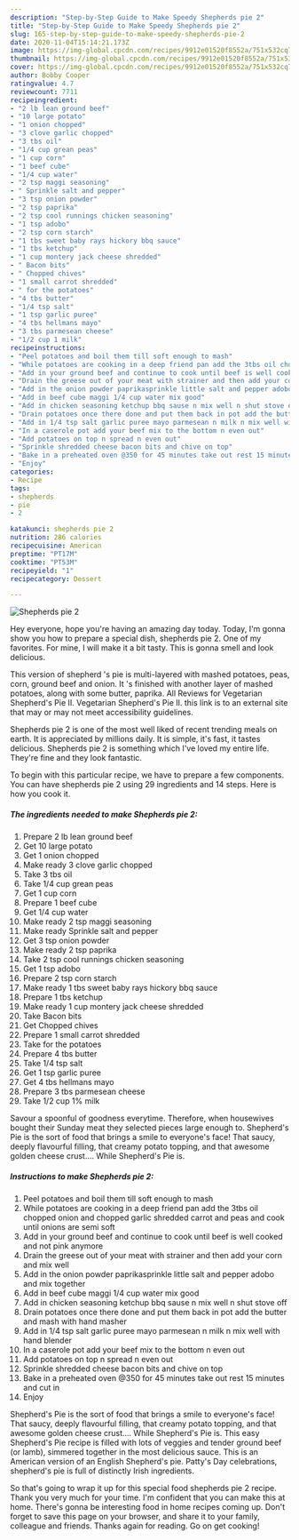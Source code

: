 ```yaml
---
description: "Step-by-Step Guide to Make Speedy Shepherds pie 2"
title: "Step-by-Step Guide to Make Speedy Shepherds pie 2"
slug: 165-step-by-step-guide-to-make-speedy-shepherds-pie-2
date: 2020-11-04T15:14:21.173Z
image: https://img-global.cpcdn.com/recipes/9912e01520f8552a/751x532cq70/shepherds-pie-2-recipe-main-photo.jpg
thumbnail: https://img-global.cpcdn.com/recipes/9912e01520f8552a/751x532cq70/shepherds-pie-2-recipe-main-photo.jpg
cover: https://img-global.cpcdn.com/recipes/9912e01520f8552a/751x532cq70/shepherds-pie-2-recipe-main-photo.jpg
author: Bobby Cooper
ratingvalue: 4.7
reviewcount: 7711
recipeingredient:
- "2 lb lean ground beef"
- "10 large potato"
- "1 onion chopped"
- "3 clove garlic chopped"
- "3 tbs oil"
- "1/4 cup grean peas"
- "1 cup corn"
- "1 beef cube"
- "1/4 cup water"
- "2 tsp maggi seasoning"
- " Sprinkle salt and pepper"
- "3 tsp onion powder"
- "2 tsp paprika"
- "2 tsp cool runnings chicken seasoning"
- "1 tsp adobo"
- "2 tsp corn starch"
- "1 tbs sweet baby rays hickory bbq sauce"
- "1 tbs ketchup"
- "1 cup montery jack cheese shredded"
- " Bacon bits"
- " Chopped chives"
- "1 small carrot shredded"
- " for the potatoes"
- "4 tbs butter"
- "1/4 tsp salt"
- "1 tsp garlic puree"
- "4 tbs hellmans mayo"
- "3 tbs parmesean cheese"
- "1/2 cup 1 milk"
recipeinstructions:
- "Peel potatoes and boil them till soft enough to mash"
- "While potatoes are cooking in a deep friend pan add the 3tbs oil chopped onion and chopped garlic shredded carrot and peas and cook until onions are semi soft"
- "Add in your ground beef and continue to cook until beef is well cooked and not pink anymore"
- "Drain the greese out of your meat with strainer and then add your corn and mix well"
- "Add in the onion powder paprikasprinkle little salt and pepper adobo and mix together"
- "Add in beef cube maggi 1/4 cup water mix good"
- "Add in chicken seasoning ketchup bbq sause n mix well n shut stove off"
- "Drain potatoes once there done and put them back in pot add the butter and mash with hand masher"
- "Add in 1/4 tsp salt garlic puree mayo parmesean n milk n mix well with hand blender"
- "In a caserole pot add your beef mix to the bottom n even out"
- "Add potatoes on top n spread n even out"
- "Sprinkle shredded cheese bacon bits and chive on top"
- "Bake in a preheated oven @350 for 45 minutes take out rest 15 minutes and cut in"
- "Enjoy"
categories:
- Recipe
tags:
- shepherds
- pie
- 2

katakunci: shepherds pie 2 
nutrition: 286 calories
recipecuisine: American
preptime: "PT17M"
cooktime: "PT53M"
recipeyield: "1"
recipecategory: Dessert

---
```



![Shepherds pie 2](https://img-global.cpcdn.com/recipes/9912e01520f8552a/751x532cq70/shepherds-pie-2-recipe-main-photo.jpg)

Hey everyone, hope you're having an amazing day today. Today, I'm gonna show you how to prepare a special dish, shepherds pie 2. One of my favorites. For mine, I will make it a bit tasty. This is gonna smell and look delicious.

This version of shepherd &#39;s pie is multi-layered with mashed potatoes, peas, corn, ground beef and onion. It &#39;s finished with another layer of mashed potatoes, along with some butter, paprika. All Reviews for Vegetarian Shepherd&#39;s Pie II. Vegetarian Shepherd&#39;s Pie II. this link is to an external site that may or may not meet accessibility guidelines.

Shepherds pie 2 is one of the most well liked of recent trending meals on earth. It is appreciated by millions daily. It is simple, it's fast, it tastes delicious. Shepherds pie 2 is something which I've loved my entire life. They're fine and they look fantastic.


To begin with this particular recipe, we have to prepare a few components. You can have shepherds pie 2 using 29 ingredients and 14 steps. Here is how you cook it.

<!--inarticleads1-->

##### The ingredients needed to make Shepherds pie 2:

1. Prepare 2 lb lean ground beef
1. Get 10 large potato
1. Get 1 onion chopped
1. Make ready 3 clove garlic chopped
1. Take 3 tbs oil
1. Take 1/4 cup grean peas
1. Get 1 cup corn
1. Prepare 1 beef cube
1. Get 1/4 cup water
1. Make ready 2 tsp maggi seasoning
1. Make ready  Sprinkle salt and pepper
1. Get 3 tsp onion powder
1. Make ready 2 tsp paprika
1. Take 2 tsp cool runnings chicken seasoning
1. Get 1 tsp adobo
1. Prepare 2 tsp corn starch
1. Make ready 1 tbs sweet baby rays hickory bbq sauce
1. Prepare 1 tbs ketchup
1. Make ready 1 cup montery jack cheese shredded
1. Take  Bacon bits
1. Get  Chopped chives
1. Prepare 1 small carrot shredded
1. Take  for the potatoes
1. Prepare 4 tbs butter
1. Take 1/4 tsp salt
1. Get 1 tsp garlic puree
1. Get 4 tbs hellmans mayo
1. Prepare 3 tbs parmesean cheese
1. Take 1/2 cup 1% milk


Savour a spoonful of goodness everytime. Therefore, when housewives bought their Sunday meat they selected pieces large enough to. Shepherd&#39;s Pie is the sort of food that brings a smile to everyone&#39;s face! That saucy, deeply flavourful filling, that creamy potato topping, and that awesome golden cheese crust.… While Shepherd&#39;s Pie is. 

<!--inarticleads2-->

##### Instructions to make Shepherds pie 2:

1. Peel potatoes and boil them till soft enough to mash
1. While potatoes are cooking in a deep friend pan add the 3tbs oil chopped onion and chopped garlic shredded carrot and peas and cook until onions are semi soft
1. Add in your ground beef and continue to cook until beef is well cooked and not pink anymore
1. Drain the greese out of your meat with strainer and then add your corn and mix well
1. Add in the onion powder paprikasprinkle little salt and pepper adobo and mix together
1. Add in beef cube maggi 1/4 cup water mix good
1. Add in chicken seasoning ketchup bbq sause n mix well n shut stove off
1. Drain potatoes once there done and put them back in pot add the butter and mash with hand masher
1. Add in 1/4 tsp salt garlic puree mayo parmesean n milk n mix well with hand blender
1. In a caserole pot add your beef mix to the bottom n even out
1. Add potatoes on top n spread n even out
1. Sprinkle shredded cheese bacon bits and chive on top
1. Bake in a preheated oven @350 for 45 minutes take out rest 15 minutes and cut in
1. Enjoy


Shepherd&#39;s Pie is the sort of food that brings a smile to everyone&#39;s face! That saucy, deeply flavourful filling, that creamy potato topping, and that awesome golden cheese crust.… While Shepherd&#39;s Pie is. This easy Shepherd&#39;s Pie recipe is filled with lots of veggies and tender ground beef (or lamb), simmered together in the most delicious sauce. This is an American version of an English Shepherd&#39;s pie. Patty&#39;s Day celebrations, shepherd&#39;s pie is full of distinctly Irish ingredients. 

So that's going to wrap it up for this special food shepherds pie 2 recipe. Thank you very much for your time. I'm confident that you can make this at home. There's gonna be interesting food in home recipes coming up. Don't forget to save this page on your browser, and share it to your family, colleague and friends. Thanks again for reading. Go on get cooking!
